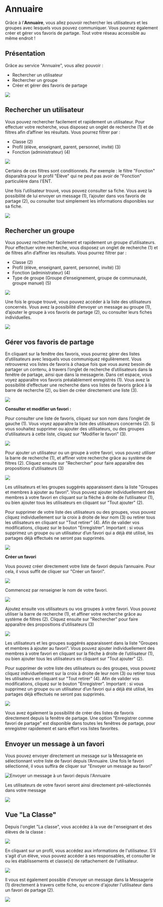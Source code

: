 # Annuaire

 Grâce à l’**Annuaire**, vous allez pouvoir rechercher les utilisateurs et les groupes avec lesquels vous pouvez communiquer. Vous pourrez également créer et gérer vos favoris de partage. Tout votre réseau accessible au même endroit !

## Présentation

Grâce au service "Annuaire", vous allez pouvoir :

* Rechercher un utilisateur
* Rechercher un groupe
* Créer et gérer des favoris de partage

![](.gitbook/assets/2018-08-22_18h11_12.png)

## Rechercher un utilisateur <a id="rechercher-un-utilisateur"></a>

Vous pouvez rechercher facilement et rapidement un utilisateur. Pour effectuer votre recherche, vous disposez un onglet de recherche \(1\) et de filtres afin d’affiner les résultats. Vous pourrez filtrer par :

* Classe \(2\)
* Profil \(élève, enseignant, parent, personnel, invité\) \(3\)
* Fonction \(administrateur\) \(4\)

![](.gitbook/assets/2018-08-22_18h17_30.png)

Certains de ces filtres sont conditionnels. Par exemple : le filtre "Fonction" disparaîtra pour le profil "Élève" qui ne peut pas avoir de "Fonction" particulière dans l'ENT.

Une fois l’utilisateur trouvé, vous pouvez consulter sa fiche. Vous avez la possibilité de lui envoyer un message \(1\), l’ajouter dans vos favoris de partage \(2\), ou consulter tout simplement les informations disponibles sur sa fiche.

![](.gitbook/assets/2018-08-22_18h14_20.png)

## Rechercher un groupe <a id="rechercher-un-groupe"></a>

Vous pouvez rechercher facilement et rapidement un groupe d’utilisateurs. Pour effectuer votre recherche, vous disposez un onglet de recherche \(1\) et de filtres afin d’affiner les résultats. Vous pourrez filtrer par :

* Classe \(2\)
* Profil \(élève, enseignant, parent, personnel, invité\) \(3\)
* Fonction \(administrateur\) \(4\)
* Type de groupe \(Groupe d’enseignement, groupe de communauté, groupe manuel\) \(5\)

![](.gitbook/assets/2018-08-22_18h15_28.png)

Une fois le groupe trouvé, vous pouvez accéder à la liste des utilisateurs concernés. Vous avez la possibilité d’envoyer un message au groupe \(1\), d’ajouter le groupe à vos favoris de partage \(2\), ou consulter leurs fiches individuelles.

![](.gitbook/assets/2018-08-22_18h19_24.png)

## Gérer vos favoris de partage <a id="gerer-vos-favoris-de-partage"></a>

En cliquant sur la fenêtre des favoris, vous pourrez gérer des listes d’utilisateurs avec lesquels vous communiquez régulièrement. Vous retrouverez vos listes de favoris à chaque fois que vous aurez besoin de partager un contenu, à travers l’onglet de recherche d’utilisateurs dans la fenêtre de partage, ainsi que dans la messagerie. Dans cet espace, vous voyez apparaître vos favoris préalablement enregistrés \(1\). Vous avez la possibilité d’effectuer une recherche dans vos listes de favoris grâce à la barre de recherche \(2\), ou bien de créer directement une liste \(3\).

![](.gitbook/assets/2018-08-23_09h42_25.png)

**Consulter et modifier un favori :**

Pour consulter une liste de favoris, cliquez sur son nom dans l’onglet de gauche \(1\). Vous voyez apparaître la liste des utilisateurs concernés \(2\). Si vous souhaitez supprimer ou ajouter des utilisateurs, ou des groupes d’utilisateurs à cette liste, cliquez sur "Modifier le favori" \(3\).

![](.gitbook/assets/2018-08-23_09h44_19.png)

Pour ajouter un utilisateur ou un groupe à votre favori, vous pouvez utiliser la barre de recherche \(1\), et affiner votre recherche grâce au système de filtres \(2\). Cliquez ensuite sur "Rechercher" pour faire apparaître des propositions d’utilisateurs \(3\)

![](.gitbook/assets/2018-08-23_09h46_15.png)

Les utilisateurs et les groupes suggérés apparaissent dans la liste "Groupes et membres à ajouter au favori". Vous pouvez ajouter individuellement des membres à votre favori en cliquant sur la flèche à droite de l’utilisateur \(1\), ou bien ajouter tous les utilisateurs en cliquant sur "Tout ajouter" \(2\).

Pour supprimer de votre liste des utilisateurs ou des groupes, vous pouvez cliquez individuellement sur la croix à droite de leur nom \(3\) ou retirer tous les utilisateurs en cliquant sur "Tout retirer" \(4\). Afin de valider vos modifications, cliquez sur le bouton "Enregistrer". Important : si vous supprimez un groupe ou un utilisateur d’un favori qui a déjà été utilisé, les partages déjà effectués ne seront pas supprimés.

![](.gitbook/assets/2018-08-23_09h48_18.png)

**Créer un favori**

Vous pouvez créer directement votre liste de favori depuis l’annuaire. Pour cela, il vous suffit de cliquer sur "Créer un favori".

![](.gitbook/assets/2018-08-23_09h50_00.png)

 Commencez par renseigner le nom de votre favori.

![](.gitbook/assets/2018-08-23_09h51_03.png)

Ajoutez ensuite vos utilisateurs ou vos groupes à votre favori. Vous pouvez utiliser la barre de recherche \(1\), et affiner votre recherche grâce au système de filtres \(2\). Cliquez ensuite sur "Rechercher" pour faire apparaître des propositions d’utilisateurs \(3\)

![](.gitbook/assets/2018-08-23_09h52_15.png)

Les utilisateurs et les groupes suggérés apparaissent dans la liste "Groupes et membres à ajouter au favori". Vous pouvez ajouter individuellement des membres à votre favori en cliquant sur la flèche à droite de l’utilisateur \(1\), ou bien ajouter tous les utilisateurs en cliquant sur "Tout ajouter" \(2\).

Pour supprimer de votre liste des utilisateurs ou des groupes, vous pouvez cliquez individuellement sur la croix à droite de leur nom \(3\) ou retirer tous les utilisateurs en cliquant sur "Tout retirer" \(4\). Afin de valider vos modifications, cliquez sur le bouton "Enregistrer". Important : si vous supprimez un groupe ou un utilisateur d’un favori qui a déjà été utilisé, les partages déjà effectués ne seront pas supprimés.

![](.gitbook/assets/2018-08-23_09h48_18%20%281%29.png)

Vous avez également la possibilité de créer des listes de favoris directement depuis la fenêtre de partage. Une option "Enregistrer comme favori de partage" est disponible dans toutes les fenêtres de partage, pour enregistrer rapidement et sans effort vos listes favorites.

## Envoyer un message à un favori <a id="envoyer-un-message-a-un-favori"></a>

Vous pouvez envoyer directement un message sur la Messagerie en sélectionnant votre liste de favori depuis l’Annuaire. Une fois le favori sélectionné, il vous suffira de cliquer sur "Envoyer un message au favori"

![Envoyer un message &#xE0; un favori depuis l&apos;Annuaire](.gitbook/assets/annuaire1d-message-favori.png)

Les utilisateurs de votre favori seront ainsi directement pré-sélectionnés dans votre message 

![](.gitbook/assets/messagerie1d-favori.png)

## Vue "La Classe" <a id="vue-la-classe"></a>

Depuis l'onglet "La classe", vous accédez à la vue de l'enseignant et des élèves de la classe :

![](.gitbook/assets/image%20%281%29.png)

En cliquant sur un profil, vous accédez aux informations de l'utilisateur. S'il s'agit d'un élève, vous pouvez accéder à ses responsables, et consulter le ou les établissements et classe\(s\) de rattachement de l'utilisateur.

![](.gitbook/assets/image%20%282%29.png)

Il vous est également possible d'envoyer un message dans la Messagerie \(1\) directement à travers cette fiche, ou encore d'ajouter l'utilisateur dans un favori de partage \(2\).

![](.gitbook/assets/fiche-maclasse.png)


